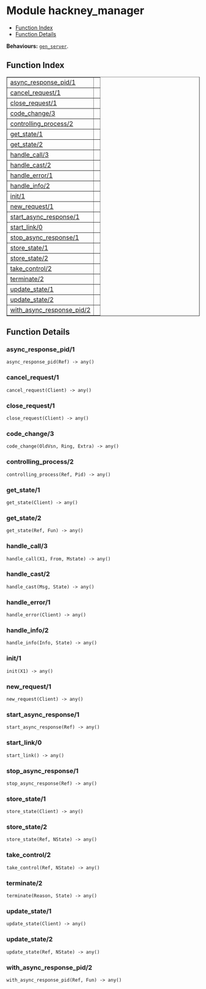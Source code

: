 

# Module hackney_manager #
* [Function Index](#index)
* [Function Details](#functions)

__Behaviours:__ [`gen_server`](gen_server.md).

<a name="index"></a>

## Function Index ##


<table width="100%" border="1" cellspacing="0" cellpadding="2" summary="function index"><tr><td valign="top"><a href="#async_response_pid-1">async_response_pid/1</a></td><td></td></tr><tr><td valign="top"><a href="#cancel_request-1">cancel_request/1</a></td><td></td></tr><tr><td valign="top"><a href="#close_request-1">close_request/1</a></td><td></td></tr><tr><td valign="top"><a href="#code_change-3">code_change/3</a></td><td></td></tr><tr><td valign="top"><a href="#controlling_process-2">controlling_process/2</a></td><td></td></tr><tr><td valign="top"><a href="#get_state-1">get_state/1</a></td><td></td></tr><tr><td valign="top"><a href="#get_state-2">get_state/2</a></td><td></td></tr><tr><td valign="top"><a href="#handle_call-3">handle_call/3</a></td><td></td></tr><tr><td valign="top"><a href="#handle_cast-2">handle_cast/2</a></td><td></td></tr><tr><td valign="top"><a href="#handle_error-1">handle_error/1</a></td><td></td></tr><tr><td valign="top"><a href="#handle_info-2">handle_info/2</a></td><td></td></tr><tr><td valign="top"><a href="#init-1">init/1</a></td><td></td></tr><tr><td valign="top"><a href="#new_request-1">new_request/1</a></td><td></td></tr><tr><td valign="top"><a href="#start_async_response-1">start_async_response/1</a></td><td></td></tr><tr><td valign="top"><a href="#start_link-0">start_link/0</a></td><td></td></tr><tr><td valign="top"><a href="#stop_async_response-1">stop_async_response/1</a></td><td></td></tr><tr><td valign="top"><a href="#store_state-1">store_state/1</a></td><td></td></tr><tr><td valign="top"><a href="#store_state-2">store_state/2</a></td><td></td></tr><tr><td valign="top"><a href="#take_control-2">take_control/2</a></td><td></td></tr><tr><td valign="top"><a href="#terminate-2">terminate/2</a></td><td></td></tr><tr><td valign="top"><a href="#update_state-1">update_state/1</a></td><td></td></tr><tr><td valign="top"><a href="#update_state-2">update_state/2</a></td><td></td></tr><tr><td valign="top"><a href="#with_async_response_pid-2">with_async_response_pid/2</a></td><td></td></tr></table>


<a name="functions"></a>

## Function Details ##

<a name="async_response_pid-1"></a>

### async_response_pid/1 ###

`async_response_pid(Ref) -> any()`

<a name="cancel_request-1"></a>

### cancel_request/1 ###

`cancel_request(Client) -> any()`

<a name="close_request-1"></a>

### close_request/1 ###

`close_request(Client) -> any()`

<a name="code_change-3"></a>

### code_change/3 ###

`code_change(OldVsn, Ring, Extra) -> any()`

<a name="controlling_process-2"></a>

### controlling_process/2 ###

`controlling_process(Ref, Pid) -> any()`

<a name="get_state-1"></a>

### get_state/1 ###

`get_state(Client) -> any()`

<a name="get_state-2"></a>

### get_state/2 ###

`get_state(Ref, Fun) -> any()`

<a name="handle_call-3"></a>

### handle_call/3 ###

`handle_call(X1, From, Mstate) -> any()`

<a name="handle_cast-2"></a>

### handle_cast/2 ###

`handle_cast(Msg, State) -> any()`

<a name="handle_error-1"></a>

### handle_error/1 ###

`handle_error(Client) -> any()`

<a name="handle_info-2"></a>

### handle_info/2 ###

`handle_info(Info, State) -> any()`

<a name="init-1"></a>

### init/1 ###

`init(X1) -> any()`

<a name="new_request-1"></a>

### new_request/1 ###

`new_request(Client) -> any()`

<a name="start_async_response-1"></a>

### start_async_response/1 ###

`start_async_response(Ref) -> any()`

<a name="start_link-0"></a>

### start_link/0 ###

`start_link() -> any()`

<a name="stop_async_response-1"></a>

### stop_async_response/1 ###

`stop_async_response(Ref) -> any()`

<a name="store_state-1"></a>

### store_state/1 ###

`store_state(Client) -> any()`

<a name="store_state-2"></a>

### store_state/2 ###

`store_state(Ref, NState) -> any()`

<a name="take_control-2"></a>

### take_control/2 ###

`take_control(Ref, NState) -> any()`

<a name="terminate-2"></a>

### terminate/2 ###

`terminate(Reason, State) -> any()`

<a name="update_state-1"></a>

### update_state/1 ###

`update_state(Client) -> any()`

<a name="update_state-2"></a>

### update_state/2 ###

`update_state(Ref, NState) -> any()`

<a name="with_async_response_pid-2"></a>

### with_async_response_pid/2 ###

`with_async_response_pid(Ref, Fun) -> any()`

